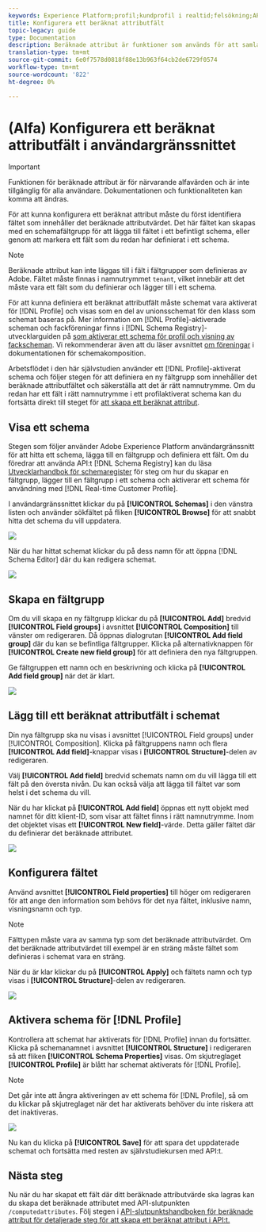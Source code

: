 ```yaml
---
keywords: Experience Platform;profil;kundprofil i realtid;felsökning;API
title: Konfigurera ett beräknat attributfält
topic-legacy: guide
type: Documentation
description: Beräknade attribut är funktioner som används för att samla data på händelsenivå i attribut på profilnivå. För att kunna konfigurera ett beräknat attribut måste du först identifiera fältet som innehåller det beräknade attributvärdet. Det här fältet kan skapas med en schemafältgrupp för att lägga till fältet i ett befintligt schema, eller genom att markera ett fält som du redan har definierat i ett schema.
translation-type: tm+mt
source-git-commit: 6e0f7578d0818f88e13b963f64cb2de6729f0574
workflow-type: tm+mt
source-wordcount: '822'
ht-degree: 0%

---
```



# (Alfa) Konfigurera ett beräknat attributfält i användargränssnittet

>[!IMPORTANT]
>
>Funktionen för beräknade attribut är för närvarande alfavärden och är inte tillgänglig för alla användare. Dokumentationen och funktionaliteten kan komma att ändras.

För att kunna konfigurera ett beräknat attribut måste du först identifiera fältet som innehåller det beräknade attributvärdet. Det här fältet kan skapas med en schemafältgrupp för att lägga till fältet i ett befintligt schema, eller genom att markera ett fält som du redan har definierat i ett schema.

>[!NOTE]
>
>Beräknade attribut kan inte läggas till i fält i fältgrupper som definieras av Adobe. Fältet måste finnas i namnutrymmet `tenant`, vilket innebär att det måste vara ett fält som du definierar och lägger till i ett schema.

För att kunna definiera ett beräknat attributfält måste schemat vara aktiverat för [!DNL Profile] och visas som en del av unionsschemat för den klass som schemat baseras på. Mer information om [!DNL Profile]-aktiverade scheman och fackföreningar finns i [!DNL Schema Registry]-utvecklarguiden på [som aktiverar ett schema för profil och visning av fackscheman](../../xdm/api/getting-started.md). Vi rekommenderar även att du läser avsnittet [om föreningar](../../xdm/schema/composition.md) i dokumentationen för schemakomposition.

Arbetsflödet i den här självstudien använder ett [!DNL Profile]-aktiverat schema och följer stegen för att definiera en ny fältgrupp som innehåller det beräknade attributfältet och säkerställa att det är rätt namnutrymme. Om du redan har ett fält i rätt namnutrymme i ett profilaktiverat schema kan du fortsätta direkt till steget för [att skapa ett beräknat attribut](#create-a-computed-attribute).

## Visa ett schema

Stegen som följer använder Adobe Experience Platform användargränssnitt för att hitta ett schema, lägga till en fältgrupp och definiera ett fält. Om du föredrar att använda API:t [!DNL Schema Registry] kan du läsa [Utvecklarhandbok för schemaregister](../../xdm/api/getting-started.md) för steg om hur du skapar en fältgrupp, lägger till en fältgrupp i ett schema och aktiverar ett schema för användning med [!DNL Real-time Customer Profile].

I användargränssnittet klickar du på **[!UICONTROL Schemas]** i den vänstra listen och använder sökfältet på fliken **[!UICONTROL Browse]** för att snabbt hitta det schema du vill uppdatera.

![](../images/computed-attributes/Schemas-Browse.png)

När du har hittat schemat klickar du på dess namn för att öppna [!DNL Schema Editor] där du kan redigera schemat.

![](../images/computed-attributes/Schema-Editor.png)

## Skapa en fältgrupp

Om du vill skapa en ny fältgrupp klickar du på **[!UICONTROL Add]** bredvid **[!UICONTROL Field groups]** i avsnittet **[!UICONTROL Composition]** till vänster om redigeraren. Då öppnas dialogrutan **[!UICONTROL Add field group]** där du kan se befintliga fältgrupper. Klicka på alternativknappen för **[!UICONTROL Create new field group]** för att definiera den nya fältgruppen.

Ge fältgruppen ett namn och en beskrivning och klicka på **[!UICONTROL Add field group]** när det är klart.

![](../images/computed-attributes/Add-field-group.png)

## Lägg till ett beräknat attributfält i schemat

Din nya fältgrupp ska nu visas i avsnittet [!UICONTROL Field groups] under [!UICONTROL Composition]. Klicka på fältgruppens namn och flera **[!UICONTROL Add field]**-knappar visas i **[!UICONTROL Structure]**-delen av redigeraren.

Välj **[!UICONTROL Add field]** bredvid schemats namn om du vill lägga till ett fält på den översta nivån. Du kan också välja att lägga till fältet var som helst i det schema du vill.

När du har klickat på **[!UICONTROL Add field]** öppnas ett nytt objekt med namnet för ditt klient-ID, som visar att fältet finns i rätt namnutrymme. Inom det objektet visas ett **[!UICONTROL New field]**-värde. Detta gäller fältet där du definierar det beräknade attributet.

![](../images/computed-attributes/New-field.png)

## Konfigurera fältet

Använd avsnittet **[!UICONTROL Field properties]** till höger om redigeraren för att ange den information som behövs för det nya fältet, inklusive namn, visningsnamn och typ.

>[!NOTE]
>
>Fälttypen måste vara av samma typ som det beräknade attributvärdet. Om det beräknade attributvärdet till exempel är en sträng måste fältet som definieras i schemat vara en sträng.

När du är klar klickar du på **[!UICONTROL Apply]** och fältets namn och typ visas i **[!UICONTROL Structure]**-delen av redigeraren.

![](../images/computed-attributes/Apply.png)

## Aktivera schema för [!DNL Profile]

Kontrollera att schemat har aktiverats för [!DNL Profile] innan du fortsätter. Klicka på schemanamnet i avsnittet **[!UICONTROL Structure]** i redigeraren så att fliken **[!UICONTROL Schema Properties]** visas. Om skjutreglaget **[!UICONTROL Profile]** är blått har schemat aktiverats för [!DNL Profile].

>[!NOTE]
>
>Det går inte att ångra aktiveringen av ett schema för [!DNL Profile], så om du klickar på skjutreglaget när det har aktiverats behöver du inte riskera att det inaktiveras.

![](../images/computed-attributes/Profile.png)

Nu kan du klicka på **[!UICONTROL Save]** för att spara det uppdaterade schemat och fortsätta med resten av självstudiekursen med API:t.

## Nästa steg

Nu när du har skapat ett fält där ditt beräknade attributvärde ska lagras kan du skapa det beräknade attributet med API-slutpunkten `/computedattributes`. Följ stegen i [API-slutpunktshandboken för beräknade attribut för detaljerade steg för att skapa ett beräknat attribut i API:t.](ca-api.md)